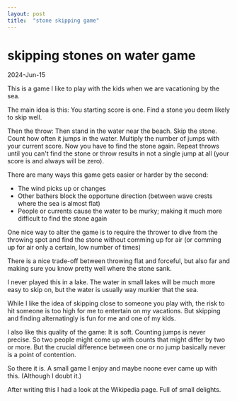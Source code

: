 ```yaml
---
layout: post
title:  "stone skipping game"
---
```


# skipping stones on water game

2024-Jun-15

This is a game I like to play with the kids when we are vacationing by the sea.

The main idea is this: You starting score is one. Find a stone you deem likely to skip well.

Then the throw: Then stand in the water near the beach. Skip the stone. Count how often it jumps in the water. Multiply the number of jumps with your current score. Now you have to find the stone again. Repeat throws until you can't find the stone or throw results in not a single jump at all (your score is and always will be zero).

There are many ways this game gets easier or harder by the second:

*    The wind picks up or changes
*    Other bathers block the opportune direction (between wave crests where the sea is almost flat)
*    People or currents cause the water to be murky; making it much more difficult  to find the stone again

One nice way to alter the game is to require the thrower to dive from the throwing spot and find the stone without comming up for air (or comming up for air only a certain, low number of times)

There is a nice trade-off between throwing flat and forceful, but also far and making sure you know pretty well where the stone sank.

I never played this in a lake. The water in small lakes will be much more easy to skip on, but the water is usually way murkier that the sea.

While I like the idea of skipping close to someone you play with, the risk to hit someone is too high for me to entertain on my vacations. But skipping and finding alternatingly is fun for me and one of my kids.

I also like this quality of the game: It is soft. Counting jumps is never precise. So two people might come up with counts that might differ by two or more. But the crucial difference between one or no jump basically never is a point of contention.

So there it is. A small game I enjoy and maybe noone ever came up with this. (Although I doubt it.)

After writing this I had a look at the Wikipedia page. Full of small delights.